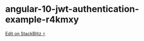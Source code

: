 # angular-10-jwt-authentication-example-r4kmxy

[Edit on StackBlitz ⚡️](https://stackblitz.com/edit/angular-10-jwt-authentication-example-r4kmxy)